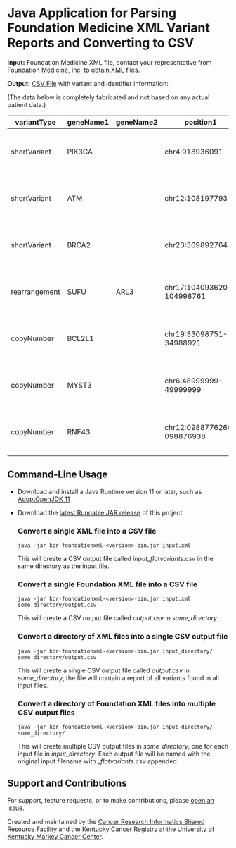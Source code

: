 # **Java Application for Parsing Foundation Medicine XML Variant Reports and Converting to CSV** #

**Input:** Foundation Medicine XML file, contact your representative from [Foundation Medicine, Inc.](https://www.foundationmedicine.com/) to obtain XML files.

**Output:** [CSV File](src/main/resources/KCR999999_flatvariants.csv) with variant and identifier information:

(The data below is completely fabricated and not based on any actual patient data.)

| variantType   | geneName1 | geneName2 | position1                  | position2                 | cdsEffect     | proteinEffect | transcript | functionalEffect | copyNumber | numberOfExons | ratio | copyNumberAlterationType | description   | alleleFraction | msi | tmb          | pmiSubmittedDiagnosis  | pmiSpecSite | pmiCollDate | fmId      | cliaNumber | signature                                                                              | baitSet |
|---------------|-----------|-----------|----------------------------|---------------------------|---------------|---------------|------------|------------------|------------|---------------|-------|--------------------------|---------------|----------------|-----|--------------|------------------------|-------------|-------------|-----------|------------|----------------------------------------------------------------------------------------|---------|
| shortVariant  | PIK3CA    |           | chr4:918936091             |                           | 1099G>A       | E545K         | NM_008818  | missense         |            |               |       |                          |               | 0.5995         | MSS | intermediate | Breast carcinoma (NOS) | Breast      | 10/18/19    | KCR999999 | 00D9099111 | Ada Love, M.D..(2019-02-19 10:30:00) | K9      |
| shortVariant  | ATM       |           | chr12:108197793            |                           | 6123_6124insA | T2333fs*40    | NM_000091  | frameshift       |            |               |       |                          |               | 0.8388         | MSS | intermediate | Breast carcinoma (NOS) | Breast      | 10/18/19    | KCR999999 | 00D9099111 | Ada Love, M.D..(2019-02-19 10:30:00) | K9      |
| shortVariant  | BRCA2     |           | chr23:309892764            |                           | 8812A>G       | N1758D        | NM_000034  | missense         |            |               |       |                          |               | 0.7067         | MSS | intermediate | Breast carcinoma (NOS) | Breast      | 10/18/19    | KCR999999 | 00D9099111 | Ada Love, M.D..(2019-02-19 10:30:00) | K9      |
| rearrangement | SUFU      | ARL3      | chr17:104093620-104998761  | chr17:100975238-100988763 |               |               |            |                  |            |               |       |                          | rearrangement |                | MSS | intermediate | Breast carcinoma (NOS) | Breast      | 10/18/19    | KCR999999 | 00D9099111 | Ada Love, M.D..(2019-02-19 10:30:00) | K9      |
| copyNumber    | BCL2L1    |           | chr19:33098751-34988921    |                           |               |               |            |                  | 5          | 4 of 4        | 1.53  | amplification            |               |                | MSS | intermediate | Breast carcinoma (NOS) | Breast      | 10/18/19    | KCR999999 | 00D9099111 | Ada Love, M.D..(2019-02-19 10:30:00) | K9      |
| copyNumber    | MYST3     |           | chr6:48999999-49999999     |                           |               |               |            |                  | 6          | 16 of 16      | 1.45  | amplification            |               |                | MSS | intermediate | Breast carcinoma (NOS) | Breast      | 10/18/19    | KCR999999 | 00D9099111 | Ada Love, M.D..(2019-02-19 10:30:00) | K9      |
| copyNumber    | RNF43     |           | chr12:0988776260-098876938 |                           |               |               |            |                  | 10         | 9 of 9        | 3.12  | amplification            |               |                | MSS | intermediate | Breast carcinoma (NOS) | Breast      | 10/18/19    | KCR999999 | 00D9099111 | Ada Love, M.D..(2019-02-19 10:30:00) | K9      |  

## Command-Line Usage  ##

- Download and install a Java Runtime version 11 or later, such as 
[AdoptOpenJDK 11](https://adoptopenjdk.net/?variant=openjdk11&jvmVariant=hotspot)
- Download the [latest Runnable JAR release](../../releases) of this project
  ### Convert a single XML file into a CSV file ###
  ```
  java -jar kcr-foundationxml-<version>-bin.jar input.xml
  ```
  This will create a CSV output file called *input_flatvariants.csv* in the same directory 
  as the input file.

  ### Convert a single Foundation XML file into a CSV file ###
  ```
  java -jar kcr-foundationxml-<version>-bin.jar input.xml some_directory/output.csv
  ```
  This will create a CSV output file called *output.csv* in *some_directory*.

  ### Convert a directory of XML files into a single CSV output file ###
  ```
  java -jar kcr-foundationxml-<version>-bin.jar input_directory/ some_directory/output.csv
  ```
  This will create a single CSV output file called *output.csv* in *some_directory*, 
  the file will contain a report of all variants found in all input files.

  ### Convert a directory of Foundation XML files into multiple CSV output files ###
  ```
  java -jar kcr-foundationxml-<version>-bin.jar input_directory/ some_directory/
  ```
  This will create multiple CSV output files in *some_directory*, one for each input file 
  in *input_directory*. Each output file will be named with the original input filename with 
  *_flatvariants.csv* appended.

## Support and Contributions ##
For support, feature requests, or to make contributions, please [open an issue](../../issues/new).

Created and maintained by the [Cancer Research Informatics Shared
Resource Facility](https://ukhealthcare.uky.edu/markey-cancer-center/research/cri) and the [Kentucky Cancer Registry](https://www.kcr.uky.edu)
at the [University of Kentucky Markey Cancer Center](https://ukhealthcare.uky.edu/markey-cancer-center).


